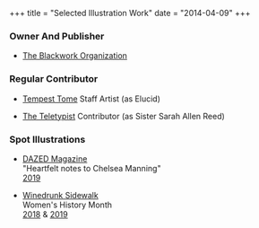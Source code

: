 +++
title = "Selected Illustration Work"
date = "2014-04-09"
+++

### Owner And Publisher

*  [The Blackwork Organization](http://blackwork.org)

### Regular Contributor

*  [Tempest Tome](https://www.tempesttomegames.com/cultus)
   Staff Artist (as Elucid)

*  [The Teletypist](https://theteletypist.com/)
   Contributor (as Sister Sarah Allen Reed)

### Spot Illustrations

*  [DAZED Magazine](http://dazeddigital.com/)  
   "Heartfelt notes to Chelsea Manning"  
   [2019](http://www.dazeddigital.com/politics/article/43842/1/chelsea-manning-solitary-confinement-allies-friends-share-support)

*  [Winedrunk Sidewalk](http://winedrunksidewalk.blogspot.com/)  
   Women's History Month  
   [2018](http://winedrunksidewalk.blogspot.com/2018/03/day-four-hundred-and-six.html) & [2019](http://winedrunksidewalk.blogspot.com/2019/03/day-eight-hundred-and-one.html?m=1)
